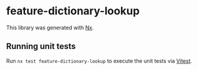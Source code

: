 # feature-dictionary-lookup

This library was generated with [Nx](https://nx.dev).

## Running unit tests

Run `nx test feature-dictionary-lookup` to execute the unit tests via [Vitest](https://vitest.dev/).
